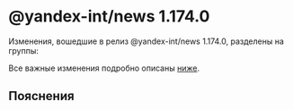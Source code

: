 # @yandex-int/news 1.174.0

<!-- ЧЕЛОВЕЧЕСКОЕ ВСТУПЛЕНИЕ -->

Изменения, вошедшие в релиз @yandex-int/news 1.174.0, разделены на группы:

Все важные изменения подробно описаны [ниже](#Пояснения).

## Пояснения

